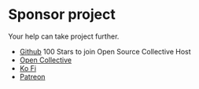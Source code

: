 # Sponsor project

Your help can take project further.

- [Github](https://github.com/initdc/mirr-docsify) 100 Stars to join Open Source Collective Host
- [Open Collective](https://opencollective.com/homin)
- [Ko Fi](https://ko-fi.com/initd)
- [Patreon](https://patreon.com/initd)
